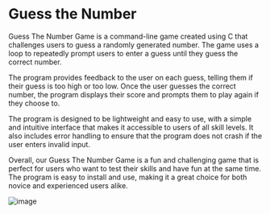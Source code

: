 # Guess the Number

Guess The Number Game is a command-line game created using C that challenges users to guess a randomly generated number. The game uses a loop to repeatedly prompt users to enter a guess until they guess the correct number.

The program provides feedback to the user on each guess, telling them if their guess is too high or too low. Once the user guesses the correct number, the program displays their score and prompts them to play again if they choose to.

The program is designed to be lightweight and easy to use, with a simple and intuitive interface that makes it accessible to users of all skill levels. It also includes error handling to ensure that the program does not crash if the user enters invalid input.

Overall, our Guess The Number Game is a fun and challenging game that is perfect for users who want to test their skills and have fun at the same time. The program is easy to install and use, making it a great choice for both novice and experienced users alike.


![image](https://user-images.githubusercontent.com/70679523/224509399-75c05e1b-6627-4d45-b360-2c2e58e0e852.png)
